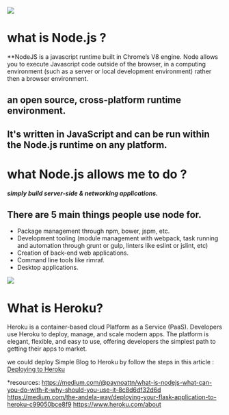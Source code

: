 ![](https://thehackernews.com/images/-1nufw3bQR_s/W_z4WoTfrAI/AAAAAAAAysI/ThbqvRtgAPoCLWAWtZpLCPbKNsqEiRm-QCLcBGAs/s728-e100/nodejs-event-stream-module.jpg)
# what is Node.js ?
**NodeJS is a javascript runtime built in Chrome’s V8 engine. Node allows you to execute Javascript code outside of the browser, in a computing environment (such as a server or local development environment) rather then a browser environment.
## an open source, cross-platform runtime environment. 
## It's written in JavaScript and can be run within the Node.js runtime on any platform.
# what Node.js  allows me to do  ?
***simply build server-side & networking applications.***

## There are 5 main things people use node for.
- Package management through npm, bower, jspm, etc.
- Development tooling (module management with webpack, task running and automation through grunt or gulp, linters like eslint or jslint, etc)
- Creation of back-end web applications.
- Command line tools like rimraf.
- Desktop applications.

![](https://miro.medium.com/max/1000/1*FSkUtK8pYPBSNeaVotU4Ug.jpeg)
# What is Heroku?
Heroku is a container-based cloud Platform as a Service (PaaS). Developers use Heroku to deploy, manage, and scale modern apps. The platform is elegant, flexible, and easy to use, offering developers the simplest path to getting their apps to market.

we could deploy Simple Blog to Heroku by follow the steps in this  article  :
[Deploying to Heroku](https://howtonode.org/deploy-blog-to-heroku)


*resources:
https://medium.com/@paynoattn/what-is-nodejs-what-can-you-do-with-it-why-should-you-use-it-8c8d6df32d6d
https://medium.com/the-andela-way/deploying-your-flask-application-to-heroku-c99050bce8f9
https://www.heroku.com/about
